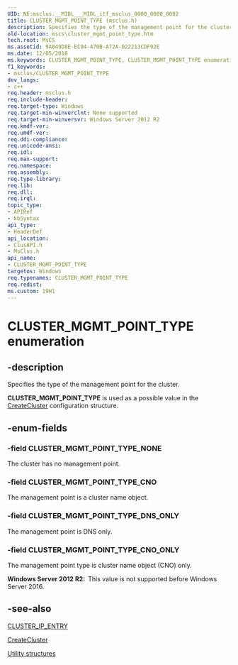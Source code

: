 ```yaml
---
UID: NE:msclus.__MIDL___MIDL_itf_msclus_0000_0000_0002
title: CLUSTER_MGMT_POINT_TYPE (msclus.h)
description: Specifies the type of the management point for the cluster.
old-location: mscs\cluster_mgmt_point_type.htm
tech.root: MsCS
ms.assetid: 9A849D8E-EC04-470B-A72A-022213CDF92E
ms.date: 12/05/2018
ms.keywords: CLUSTER_MGMT_POINT_TYPE, CLUSTER_MGMT_POINT_TYPE enumeration [Failover Cluster], CLUSTER_MGMT_POINT_TYPE_CNO, CLUSTER_MGMT_POINT_TYPE_CNO_ONLY, CLUSTER_MGMT_POINT_TYPE_DNS_ONLY, CLUSTER_MGMT_POINT_TYPE_NONE, clusapi/CLUSTER_MGMT_POINT_TYPE, clusapi/CLUSTER_MGMT_POINT_TYPE_CNO, clusapi/CLUSTER_MGMT_POINT_TYPE_CNO_ONLY, clusapi/CLUSTER_MGMT_POINT_TYPE_DNS_ONLY, clusapi/CLUSTER_MGMT_POINT_TYPE_NONE, msclus/CLUSTER_MGMT_POINT_TYPE, msclus/CLUSTER_MGMT_POINT_TYPE_CNO, msclus/CLUSTER_MGMT_POINT_TYPE_CNO_ONLY, msclus/CLUSTER_MGMT_POINT_TYPE_DNS_ONLY, msclus/CLUSTER_MGMT_POINT_TYPE_NONE, mscs.cluster_mgmt_point_type
f1_keywords:
- msclus/CLUSTER_MGMT_POINT_TYPE
dev_langs:
- c++
req.header: msclus.h
req.include-header: 
req.target-type: Windows
req.target-min-winverclnt: None supported
req.target-min-winversvr: Windows Server 2012 R2
req.kmdf-ver: 
req.umdf-ver: 
req.ddi-compliance: 
req.unicode-ansi: 
req.idl: 
req.max-support: 
req.namespace: 
req.assembly: 
req.type-library: 
req.lib: 
req.dll: 
req.irql: 
topic_type:
- APIRef
- kbSyntax
api_type:
- HeaderDef
api_location:
- ClusAPI.h
- MsClus.h
api_name:
- CLUSTER_MGMT_POINT_TYPE
targetos: Windows
req.typenames: CLUSTER_MGMT_POINT_TYPE
req.redist: 
ms.custom: 19H1
---
```


# CLUSTER_MGMT_POINT_TYPE enumeration


## -description


Specifies the type of the management point for the cluster.

<b>CLUSTER_MGMT_POINT_TYPE</b> is used as a possible value in the <a href="https://docs.microsoft.com/windows/desktop/api/clusapi/nf-clusapi-createcluster">CreateCluster</a> configuration structure.


## -enum-fields




### -field CLUSTER_MGMT_POINT_TYPE_NONE

The cluster has no management point.


### -field CLUSTER_MGMT_POINT_TYPE_CNO

The management point is a cluster name object.


### -field CLUSTER_MGMT_POINT_TYPE_DNS_ONLY

The management point is DNS only.


### -field CLUSTER_MGMT_POINT_TYPE_CNO_ONLY

The management point type is cluster name object (CNO) only.

<b>Windows Server 2012 R2:  </b>This value is not supported before Windows Server 2016.


## -see-also




<a href="https://docs.microsoft.com/windows/desktop/api/clusapi/ns-clusapi-cluster_ip_entry">CLUSTER_IP_ENTRY</a>



<a href="https://docs.microsoft.com/windows/desktop/api/clusapi/nf-clusapi-createcluster">CreateCluster</a>



<a href="https://docs.microsoft.com/previous-versions/windows/desktop/mscs/utility-structures">Utility structures</a>
 

 

